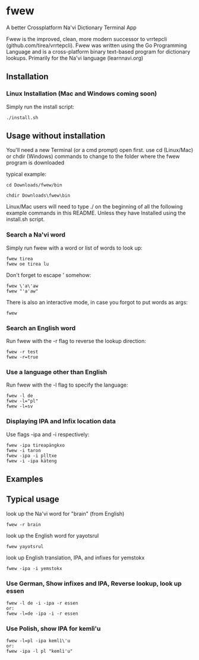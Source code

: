 # fwew
A better Crossplatform Na'vi Dictionary Terminal App

Fwew is the improved, clean, more modern successor to vrrtepcli (github.com/tirea/vrrtepcli). Fwew was written using the Go Programming Language and is a cross-platform binary text-based program for dictionary lookups. Primarily for the Na'vi language (learnnavi.org)

Installation
-----

### Linux Installation (Mac and Windows coming soon)
Simply run the install script:

	./install.sh
	
Usage without installation
-----

You'll need a new Terminal (or a cmd prompt) open first.
use cd (Linux/Mac) or chdir (Windows) commands to change to the folder where the fwew program is downloaded

typical example:

	cd Downloads/fwew/bin

	chdir Downloads\fwew\bin

Linux/Mac users will need to type ./ on the beginning of all the following example commands in this README.
Unless they have Installed using the install.sh script.

### Search a Na'vi word
Simply run fwew with a word or list of words to look up:

	fwew tirea
	fwew oe tirea lu

Don't forget to escape ' somehow:

	fwew \'a\'aw
	fwew "'a'aw"

There is also an interactive mode, in case you forgot to put words as args:
	
	fwew

### Search an English word
Run fwew with the -r flag to reverse the lookup direction:

	fwew -r test
	fwew -r=true

### Use a language other than English
Run fwew with the -l flag to specify the language:

	fwew -l de
	fwew -l="pl"
	fwew -l=sv

### Displaying IPA and Infix location data
Use flags -ipa and -i respectively:

	fwew -ipa tireapängkxo
	fwew -i taron
	fwew -ipa -i plltxe
	fwew -i -ipa käteng

Examples
-----

## Typical usage
look up the Na'vi word for "brain" (from English)

	fwew -r brain

look up the English word for yayotsrul

	fwew yayotsrul

look up English translation, IPA, and infixes for yemstokx

	fwew -ipa -i yemstokx

### Use German, Show infixes and IPA, Reverse lookup, look up essen
	fwew -l de -i -ipa -r essen
    or:
	fwew -l=de -ipa -i -r essen

### Use Polish, show IPA for kemlì'u
	fwew -l=pl -ipa kemlì\'u
    or:
	fwew -ipa -l pl "kemlì'u"

